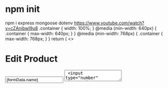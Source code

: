 # npm init
npm i express mongoose dotenv
https://www.youtube.com/watch?v=cZAnibwI9u8
.container {
    width: 100%;
}
@media (min-width: 640px) {
    .container {
        max-width: 640px;
    }
}
@media (min-width: 768px) {
    .container {
        max-width: 768px;
    }
}
return (
    <>
      <Navbar />
      <div className="container mx-auto px-4 text-white">
        <h1 className="text-3xl font-bold text-center my-6">Edit Product</h1>
        <form onSubmit={handleSubmit} className="space-y-4">
          <input
            type="text"
            name="name"
            value={formData.name}
            onChange={handleChange}
            placeholder="Product Name"
            className="input input-bordered w-full"
            required
          />
          <textarea
            name="description"
            value={formData.description}
            onChange={handleChange}
            placeholder="Product Description"
            className="input input-bordered w-full"
            required
          />
          <input
            type="number"
            name="price"
            value={formData.price}
            onChange={handleChange}
            placeholder="Price"
            className="input input-bordered w-full"
            required
          />
          <input
            type="text"
            name="category"
            value={formData.category}
            onChange={handleChange}
            placeholder="Category"
            className="input input-bordered w-full"
            required
          />
          <input
            type="text"
            name="condition"
            value={formData.condition}
            onChange={handleChange}
            placeholder="Condition"
            className="input input-bordered w-full"
            required
          />
          <input
            type="text"
            name="image_url"
            value={formData.image_url}
            onChange={handleChange}
            placeholder="Image URL"
            className="input input-bordered w-full"
            required
          />
          <input
            type="text"
            name="warranty"
            value={formData.warranty}
            onChange={handleChange}
            placeholder="Warranty"
            className="input input-bordered w-full"
            required
          />
          <input
            type="text"
            name="Owner_Name"
            value={formData.Owner_Name}
            onChange={handleChange}
            placeholder="Owner Name"
            className="input input-bordered w-full"
            required
          />
          <input
            type="text"
            name="Owner_Number"
            value={formData.Owner_Number}
            onChange={handleChange}
            placeholder="Owner Number"
            className="input input-bordered w-full"
            required
          />
          <button type="submit" className="btn btn-primary w-full">
            Update Product
          </button>
        </form>
      </div>
      <Footer />
    </>
  );